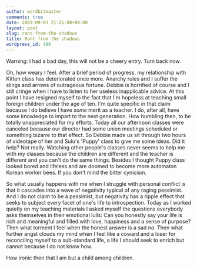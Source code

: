 ```yaml
---
author: wordbitmaster
comments: true
date: 2003-09-03 21:25:00+00:00
layout: post
slug: rant-from-the-shadows
title: Rant from the shadows
wordpress_id: 490
---
```


Warning: I had a bad day, this will not be a cheery entry. Turn back now. 

Oh, how weary I feel. After a brief period of progress, my relationship with Kitten class has deteriorated once more. Anarchy rules and I suffer the slings and arrows of outrageous fortune. Debbie is horrified of course and I still cringe when I have to listen to her useless inapplicable advice. At this point I have resigned myself to the fact that I'm hopeless at teaching small foreign children under the age of ten. I'm quite specific in that claim because I do believe I have _some_ merit as a teacher. I do, after all, have some knowledge to impart to the next generation. How humbling then, to be totally unappreciated for my efforts. Today all our afternoon classes were canceled because our director had some union meetings scheduled or something bizarre to that effect. So Debbie made us sit through two hours of videotape of her and Sulu's 'Puppy' class to give me some ideas. Did it help? Not really. Watching other people's classes never seems to help me with my classes because the children are different and the teacher is different and you can't do the same things. Besides I thought Puppy class looked bored and lifeless and are doomed to become more automaton Korean worker bees. If you don't mind the bitter cynicism.

So what usually happens with me when I struggle with personal conflict is that it cascades into a wave of negativity typical of any raging pessimist. And I do not claim to be a pessimist, but negativity has a ripple effect that seeks to subject every facet of one's life to introspection. Today as I worked quietly on my teaching materials I asked myself the questions everybody asks themselves in their emotional lulls: Can you honestly say your life is rich and meaningful and filled with love, happiness and a sense of purpose? Then what torment I feel when the honest answer is a sad no. Then what further angst clouds my mind when I feel like a coward and a loser for reconciling myself to a sub-standard life, a life I should seek to enrich but cannot because I do not know how. 

How ironic then that I am but a child among children.

